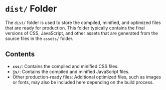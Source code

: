 # `dist/` Folder

The `dist/` folder is used to store the compiled, minified, and optimized files that are ready for production. This folder typically contains the final versions of CSS, JavaScript, and other assets that are generated from the source files in the `assets/` folder.

## Contents
- **`css/`**: Contains the compiled and minified CSS files.
- **`js/`**: Contains the compiled and minified JavaScript files.
- Other production-ready files: Additional optimized files, such as images or fonts, may also be included here depending on the build process.
